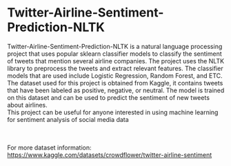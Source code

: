 # Twitter-Airline-Sentiment-Prediction-NLTK
Twitter-Airline-Sentiment-Prediction-NLTK is a natural language processing project that uses popular sklearn classifier models to classify the sentiment of tweets that mention several airline companies. 
The project uses the NLTK library to preprocess the tweets and extract relevant features. 
The classifier models that are used include Logistic Regression, Random Forest, and ETC. 
<br>The dataset used for this project is obtained from Kaggle, it contains tweets that have been labeled as positive, negative, or neutral.
The model is trained on this dataset and can be used to predict the sentiment of new tweets about airlines.
<br>This project can be useful for anyone interested in using machine learning for sentiment analysis of social media data

<br><br>For more dataset information: https://www.kaggle.com/datasets/crowdflower/twitter-airline-sentiment
